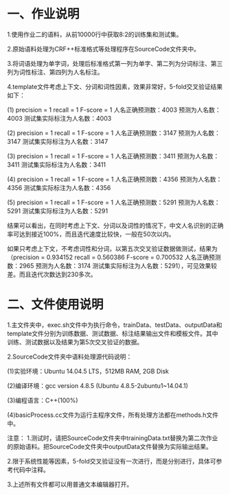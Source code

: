 # 一、作业说明

1.使用作业二的语料，从前10000行中获取8:2的训练集和测试集。

2.原始语料处理为CRF++标准格式等处理程序在SourceCode文件夹中。

3.将词语处理为单字词，处理后标准格式第一列为单字、第二列为分词标注、第三列为词性标注、第四列为人名标注。

4.template文件考虑上下文、分词和词性因素，效果非常好，5-fold交叉验证结果如下：

(1) precision = 1 recall = 1 F-score = 1 人名正确预测数：4003 预测为人名数：4003 测试集实际标注为人名数：4003

(2) precision = 1 recall = 1 F-score = 1 人名正确预测数：3147 预测为人名数：3147 测试集实际标注为人名数：3147

(3) precision = 1 recall = 1 F-score = 1 人名正确预测数：3411 预测为人名数：3411 测试集实际标注为人名数：3411

(4) precision = 1 recall = 1 F-score = 1 人名正确预测数：4356 预测为人名数：4356 测试集实际标注为人名数：4356

(5) precision = 1 recall = 1 F-score = 1 人名正确预测数：5291 预测为人名数：5291 测试集实际标注为人名数：5291

结果可以看出，在同时考虑上下文、分词以及词性的情况下，中文人名识别的正确率可达到接近100%，而且迭代速度比较快，一般在50次以内。

如果只考虑上下文，不考虑词性和分词，以第五次交叉验证数据做测试，结果为（precision = 0.934152 recall = 0.560386 F-score = 0.700532 人名正确预测数：2965 预测为人名数：3174 测试集实际标注为人名数：5291），可见效果较差。而且迭代次数达到230多次。


# 二、文件使用说明

1.主文件夹中，exec.sh文件中为执行命令，trainData、testData、outputData和template文件分别为训练数据、测试数据、标注结果输出文件和模板文件。其中训练、测试数据以及结果为第5次交叉验证的数据。

2.SourceCode文件夹中语料处理源代码说明：

(1)实验环境：Ubuntu 14.04.5 LTS，512MB RAM, 2GB Disk

(2)编译环境：gcc version 4.8.5 (Ubuntu 4.8.5-2ubuntu1~14.04.1)

(3)编程语言：C++(100%)

(4)basicProcess.cc文件为运行主程序文件，所有处理方法都在methods.h文件中。


注意：
1.测试时，请把SourceCode文件夹中trainingData.txt替换为第二次作业的原始语料。把SourceCode文件夹中outputData文件替换为实际输出结果。

2.限于系统性能等因素，5-fold交叉验证没有一次进行，而是分别进行，具体可参考代码中注释。

3.上述所有文件都可以用普通文本编辑器打开。